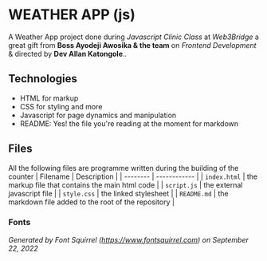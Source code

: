 # WEATHER APP (js)

A Weather App project done during *Javascript Clinic Class* at *Web3Bridge* a great gift from **Boss Ayodeji Awosika & the team** on *Frontend Development*  & directed by **Dev Allan Katongole**..

## Technologies

* HTML for markup
* CSS for styling and more
* Javascript for page dynamics and manipulation
* README: Yes! the file you're reading at the moment for markdown

## Files

All the following files are programme written during the building of the counter
| Filename | Description |
| -------- | ------------ |
| `index.html` | the markup file that contains the main html code |
| `script.js` | the external javascript file |
| `style.css` | the linked stylesheet |
| `README.md` | the markdown file added to the root of the repository |

### Fonts

*Generated by Font Squirrel (https://www.fontsquirrel.com) on September 22, 2022*